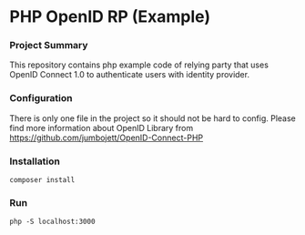 # PHP OpenID RP (Example)

### Project Summary

This repository contains php example code of relying party that uses OpenID Connect 1.0 to authenticate users with identity provider. 

### Configuration

There is only one file in the project so it should not be hard to config. Please find more information about OpenID Library from https://github.com/jumbojett/OpenID-Connect-PHP

### Installation

```bashp
composer install
```

### Run

```bashp
php -S localhost:3000
```

